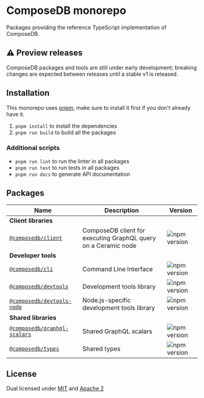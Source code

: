 # ComposeDB monorepo

Packages providing the reference TypeScript implementation of ComposeDB.

## ⚠️ Preview releases

ComposeDB packages and tools are still under early development; breaking changes are expected between releases until a stable v1 is released.

## Installation

This monorepo uses [pnpm](https://pnpm.io/), make sure to install it first if you don't already have it.

1. `pnpm install` to install the dependencies
1. `pnpm run build` to build all the packages

### Additional scripts

- `pnpm run lint` to run the linter in all packages
- `pnpm run test` to run tests in all packages
- `pnpm run docs` to generate API documentation

## Packages

| Name                                                       | Description                                                    | Version                                                                     |
| ---------------------------------------------------------- | -------------------------------------------------------------- | --------------------------------------------------------------------------- |
| **Client libraries**                                       |
| [`@composedb/client`](./packages/client)                   | ComposeDB client for executing GraphQL query on a Ceramic node | ![npm version](https://img.shields.io/npm/v/@composedb/client.svg)          |
| **Developer tools**                                        |
| [`@composedb/cli`](./packages/cli)                         | Command Line Interface                                         | ![npm version](https://img.shields.io/npm/v/@composedb/cli.svg)             |
| [`@composedb/devtools`](./packages/devtools)               | Development tools library                                      | ![npm version](https://img.shields.io/npm/v/@composedb/devtools.svg)        |
| [`@composedb/devtools-node`](./packages/devtools-node)     | Node.js-specific development tools library                     | ![npm version](https://img.shields.io/npm/v/@composedb/devtools-node.svg)   |
| **Shared libraries**                                       |
| [`@composedb/graphql-scalars`](./packages/graphql-scalars) | Shared GraphQL scalars                                         | ![npm version](https://img.shields.io/npm/v/@composedb/graphql-scalars.svg) |
| [`@composedb/types`](./packages/types)                     | Shared types                                                   | ![npm version](https://img.shields.io/npm/v/@composedb/types.svg)           |

## License

Dual licensed under [MIT](LICENSE-MIT) and [Apache 2](LICENSE-APACHE)
